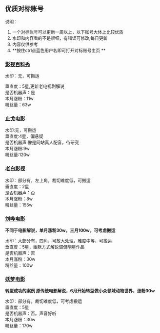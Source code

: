 ## 优质对标账号
说明：
1. 一个对标账号可以更新一周以上，以下账号大体上比较优质  
2. 水印和内容看的不是很细，有错误可修改,每日更新  
3. 内容仅供参考 
4. **按住ctrl点蓝色用户名即可打开对标账号主页 **


### [影视百科秀](https://www.douyin.com/user/MS4wLjABAAAASGTKYzl-BVROAYX_5-RNtYGfLe4IkCJshuPYQ2vRoUvhVaw_BNm76LhdJAlyFUs6?extra_params=%7B%22search_id%22%3A%2220210701165638010211178085283D170B%22%2C%22search_result_id%22%3A%222541666561965256%22%2C%22search_keyword%22%3A%22%E5%BD%B1%E8%A7%86%E7%99%BE%E7%A7%91%E7%A7%80%22%2C%22search_type%22%3A%22user%22%7D&enter_method=search_result&enter_from=search_result)
水印：无，可搬运  


垂直度：5星,更新老电视剧解说  
是否机器声：是  
本月涨粉：11w  
粉丝量：63w  

### [止戈电影](https://www.douyin.com/user/MS4wLjABAAAA8PXwaC9uh3jxkRhwT11lkcM5l3f_SYdDh3eb01qi-YI?enter_method=video_title&author_id=75379708557&group_id=6979198638698417421&log_pb=%7B%22impr_id%22%3A%22021625130908314fdbddc0100fff0030a124c860000000bfeef54%22%7D&enter_from=video_detail)
水印:无，可搬运  
垂直度:4星，偏悬疑  
是否机器声:像是网站真人配音，待研究  
本月涨粉:9w  
粉丝量:120w  

### [老白影视](https://www.douyin.com/video/6958257561179131166?previous_page=others_homepage)
水印：部分有，左上角，裁切难度低，可搬运  
垂直度：2星  
是否机器声：否  
本月涨粉：8w  
粉丝量：155w  

### [刘哔电影](https://www.douyin.com/video/6963242690855062815?previous_page=search_result&extra_params=%7B%22search_id%22%3A%22202107011734280102120530810300ADC5%22%2C%22search_result_id%22%3A%226963242690855062815%22%2C%22search_type%22%3A%22video%22%2C%22search_keyword%22%3A%22%E5%88%98%E5%93%94%E7%94%B5%E5%BD%B1%22%7D)
**不同于电影解说，单月涨粉30w，三月100w，可考虑搬运**

水印：大部分有，四角，可放大处理，难度中等，可搬运  
垂直度：5星，幽默方式解说调侃明星作品  
是否机器声：否  
本月涨粉：30w  
粉丝量：100w  

### [妖梦电影](https://www.douyin.com/video/6972465216734989601?previous_page=others_homepage)
**转型成功的案例
原传统电影解说，6月开始转型做小众领域动物世界，涨粉30w**  

水印：部分有，裁切难度低，可考虑搬运  
垂直度：5星  
是否机器声：否。声音好听  
本月涨粉：30w  
粉丝量：170w  

